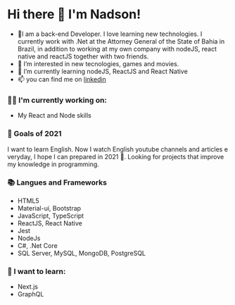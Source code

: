 # Hi there 👋 I'm Nadson!
- 👋I am a back-end Developer. I love learning new technologies. I currently work with .Net at the Attorney General of the State of Bahia in Brazil, in addition to working at my own company with nodeJS, react native and reactJS together with two friends.
- 👀 I’m interested in new tecnologies, games and movies.
- 🌱 I’m currently learning nodeJS, ReactJS and React Native
- 📫 you can find me on [linkedin](https://www.linkedin.com/in/nadson-dias-ribeiro-b3b627122/) 

### :technologist: I'm currently working on:
- My React and Node skills

### 🔭 Goals of 2021

I want to learn English. Now I watch English youtube channels and articles everyday, I hope I can prepared in 2021 💪. Looking for projects that improve my knowledge in programming.

### 📚 Langues and Frameworks
- HTML5
- Material-ui, Bootstrap
- JavaScript, TypeScript
- ReactJS, React Native
- Jest
- NodeJs
- C#, .Net Core
- SQL Server, MySQL, MongoDB, PostgreSQL

### :thinking: I want to learn:

- Next.js
- GraphQL

